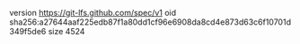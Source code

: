 version https://git-lfs.github.com/spec/v1
oid sha256:a27644aaf225edb87f1a80dd1cf96e6908da8cd4e873d63c6f10701d349f5de6
size 4524
